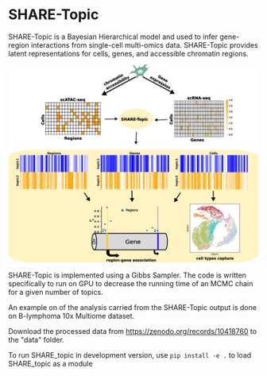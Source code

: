 # SHARE-Topic


SHARE-Topic is a Bayesian Hierarchical model and used to infer gene-region interactions from single-cell multi-omics data. SHARE-Topic provides latent representations for cells, genes, and accessible chromatin regions.  

![Model](https://github.com/Nour899/SHARE-Topic/blob/main/figures/SHARE-topic_workflow.webp)


SHARE-Topic is implemented using a Gibbs Sampler. The code is written specifically to run on GPU to decrease the running time of an MCMC chain for a given number of topics.

An example on of the analysis carried from the SHARE-Topic output is done on B-lymphoma 10x Multiome dataset.

Download the processed data from https://zenodo.org/records/10418760 to the "data" folder. 

To run SHARE_topic in development version, use `pip install -e .` to load SHARE_topic as a module

